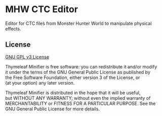# MHW CTC Editor
Editor for CTC files from Monster Hunter World to manipulate physical effects.

## License
[GNU GPL v3 License](LICENSE.md)  

Thymeleaf Minifier is free software: you can redistribute it and/or modify  
it under the terms of the GNU General Public License as published by  
the Free Software Foundation, either version 3 of the License, or  
(at your option) any later version.

Thymeleaf Minifier is distributed in the hope that it will be useful,  
but WITHOUT ANY WARRANTY; without even the implied warranty of  
MERCHANTABILITY or FITNESS FOR A PARTICULAR PURPOSE.  See the  
GNU General Public License for more details.
